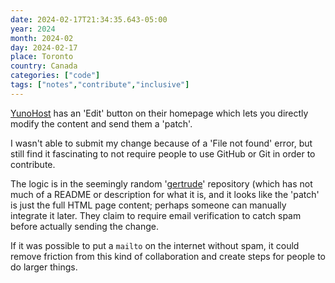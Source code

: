 ```yaml
---
date: 2024-02-17T21:34:35.643-05:00
year: 2024
month: 2024-02
day: 2024-02-17
place: Toronto
country: Canada
categories: ["code"]
tags: ["notes","contribute","inclusive"]
---
```

[YunoHost](https://yunohost.org) has an 'Edit' button on their homepage which lets you directly modify the content and send them a 'patch'.

I wasn't able to submit my change because of a 'File not found' error, but still find it fascinating to not require people to use GitHub or Git in order to contribute.

The logic is in the seemingly random '[gertrude](https://github.com/YunoHost/gertrude/blob/master/frontend/static/_js/app.js)' repository (which has not much of a README or description for what it is, and it looks like the 'patch' is just the full HTML page content; perhaps someone can manually integrate it later. They claim to require email verification to catch spam before actually sending the change.

If it was possible to put a `mailto` on the internet without spam, it could remove friction from this kind of collaboration and create steps for people to do larger things.
